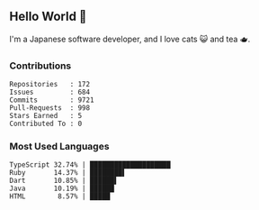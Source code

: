 ## Hello World 👋

I'm a Japanese software developer, and I love cats 😺 and tea 🫖.

### Contributions

    Repositories   : 172
    Issues         : 684
    Commits        : 9721
    Pull-Requests  : 998
    Stars Earned   : 5
    Contributed To : 0

### Most Used Languages

    TypeScript 32.74% | ████████████████████
    Ruby       14.37% | ████████▌
    Dart       10.85% | ██████▌
    Java       10.19% | ██████
    HTML        8.57% | █████

